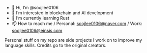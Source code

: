 - 👋 Hi, I’m @soojlee0106
- 👀 I’m interested in blockchain and AI development
- 🌱 I’m currently learning Rust
- 📫 How to reach me 
/ Personal: soojlee0106@naver.com
/ Work: soojlee0106@einsis.com

Personal stuff on my repo are side projects I work on to improve my language skills.
Credits go to the original creators.

<!---
soojlee0106/soojlee0106 is a ✨ special ✨ repository because its `README.md` (this file) appears on your GitHub profile.
You can click the Preview link to take a look at your changes.
--->
